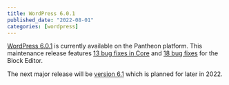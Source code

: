 ```yaml
---
title: WordPress 6.0.1
published_date: "2022-08-01"
categories: [wordpress]
---
```

[WordPress 6.0.1](https://wordpress.org/news/2022/07/wordpress-6-0-1-maintenance-release/) is currently available on the Pantheon platform. This maintenance release features [13 bug fixes in Core](https://core.trac.wordpress.org/query?milestone=6.0.1) and [18 bug fixes](https://github.com/WordPress/gutenberg/commits/wp/6.0) for the Block Editor.  

The next major release will be [version 6.1](https://make.wordpress.org/core/2022/06/23/wordpress-6-1-planning-roundup/) which is planned for later in 2022.
